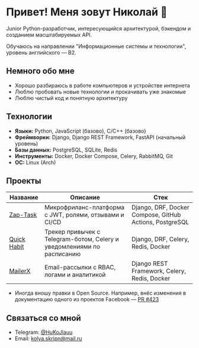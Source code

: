# Привет! Меня зовут Николай 👋
Junior Python-разработчик, интересующийся архитектурой, бэкендом и созданием масштабируемых API.

Обучаюсь на направлении "Информационные системы и технологии", уровень английского — B2.

## Немного обо мне
- Хорошо разбираюсь в работе компьютеров и устройстве интернета
- Люблю пробовать новые технологии и прокачивать уже знакомые
- Люблю чистый код и понятную архитектуру

## Технологии
- **Языки:** Python, JavaScript (базово), C/C++ (базово)
- **Фреймворки:** Django, Django REST Framework, FastAPI (начальный уровень)
- **Базы данных:** PostgreSQL, SQLite, Redis
- **Инструменты:** Docker, Docker Compose, Celery, RabbitMQ, Git
- **ОС:** Linux (Arch)

## Проекты

| Название | Описание | Стек |
|----------|----------|------|
| [Zap-Task](https://github.com/github-main-user/zap-task) | Микрофриланс-платформа с JWT, ролями, отзывами и CI/CD | Django, DRF, Docker Compose, GitHub Actions, PostgreSQL |
| [Quick Habit](https://github.com/github-main-user/quick-habit) | Трекер привычек с Telegram-ботом, Celery и уведомлениями по расписанию | Django, DRF, Celery, Redis, Docker |
| [MailerX](https://github.com/github-main-user/mailerx) | Email-рассылки с RBAC, логами и аналитикой | Django REST Framework, Celery, Redis, Docker |

- Иногда вношу правки в Open Source. Например, внёс изменения в документацию одного из проектов Facebook — [PR #423](https://github.com/facebook/pyrefly/pull/423)

## Связаться со мной
- Telegram: [@HuKoJlauu](https://t.me/HuKoJlauu)
- Email: kolya.skripn@mail.ru
